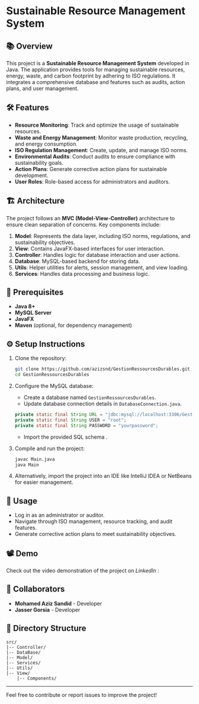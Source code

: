 # Sustainable Resource Management System

## 📚 Overview
This project is a **Sustainable Resource Management System** developed in Java. The application provides tools for managing sustainable resources, energy, waste, and carbon footprint by adhering to ISO regulations. It integrates a comprehensive database and features such as audits, action plans, and user management.

## 🛠️ Features
- **Resource Monitoring**: Track and optimize the usage of sustainable resources.
- **Waste and Energy Management**: Monitor waste production, recycling, and energy consumption.
- **ISO Regulation Management**: Create, update, and manage ISO norms.
- **Environmental Audits**: Conduct audits to ensure compliance with sustainability goals.
- **Action Plans**: Generate corrective action plans for sustainable development.
- **User Roles**: Role-based access for administrators and auditors.

## 🏗️ Architecture
The project follows an **MVC (Model-View-Controller)** architecture to ensure clean separation of concerns. Key components include:

1. **Model**: Represents the data layer, including ISO norms, regulations, and sustainability objectives.
2. **View**: Contains JavaFX-based interfaces for user interaction.
3. **Controller**: Handles logic for database interaction and user actions.
4. **Database**: MySQL-based backend for storing data.
5. **Utils**: Helper utilities for alerts, session management, and view loading.
6. **Services**: Handles data processing and business logic.

## 📖 Prerequisites
- **Java 8+**
- **MySQL Server**
- **JavaFX**
- **Maven** (optional, for dependency management)

## ⚙️ Setup Instructions
1. Clone the repository:
   ```bash
   git clone https://github.com/azizsnd/GestionRessourcesDurables.git
   cd GestionRessourcesDurables
   ```
2. Configure the MySQL database:
   - Create a database named `GestionRessourcesDurables`.
   - Update database connection details in `DatabaseConnection.java`.
   ```java
   private static final String URL = "jdbc:mysql://localhost:3306/GestionRessourcesDurables";
   private static final String USER = "root";
   private static final String PASSWORD = "yourpassword";
   ```
   - Import the provided SQL schema .

3. Compile and run the project:
   ```bash
   javac Main.java
   java Main
   ```

4. Alternatively, import the project into an IDE like IntelliJ IDEA or NetBeans for easier management.

## 🚀 Usage
- Log in as an administrator or auditor.
- Navigate through ISO management, resource tracking, and audit features.
- Generate corrective action plans to meet sustainability objectives.

## 📽️ Demo
Check out the video demonstration of the project on *LinkedIn* : 


## 👥 Collaborators
- **Mohamed Aziz Sandid** - Developer
- **Jasser Gorsia** - Developer

## 📂 Directory Structure
```
src/
|-- Controller/
|-- DataBase/
|-- Model/
|-- Services/
|-- Utils/
|-- View/
    |-- Components/
```

---
Feel free to contribute or report issues to improve the project!
